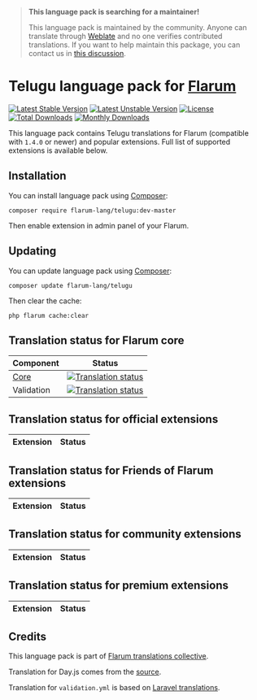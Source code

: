 > **This language pack is searching for a maintainer!**
>
> This language pack is maintained by the community. Anyone can translate through [Weblate](https://weblate.rob006.net/languages/te/flarum/) and no one verifies contributed translations. If you want to help maintain this package, you can contact us in [this discussion](https://discuss.flarum.org/d/27519-the-flarum-language-project).


# Telugu language pack for [Flarum](https://flarum.org/)

[![Latest Stable Version](https://img.shields.io/packagist/v/flarum-lang/telugu?color=success&label=stable)](https://packagist.org/packages/flarum-lang/telugu) 
[![Latest Unstable Version](https://img.shields.io/packagist/v/flarum-lang/telugu?include_prereleases&label=unstable)](https://packagist.org/packages/flarum-lang/telugu) 
[![License](https://img.shields.io/packagist/l/flarum-lang/telugu)](https://packagist.org/packages/flarum-lang/telugu) 
[![Total Downloads](https://img.shields.io/packagist/dt/flarum-lang/telugu)](https://packagist.org/packages/flarum-lang/telugu/stats) 
[![Monthly Downloads](https://img.shields.io/packagist/dm/flarum-lang/telugu)](https://packagist.org/packages/flarum-lang/telugu/stats) 

This language pack contains Telugu translations for Flarum (compatible with `1.4.0` or newer) and popular extensions. Full list of supported extensions is available below.


## Installation

You can install language pack using [Composer](https://getcomposer.org/):

```console
composer require flarum-lang/telugu:dev-master
```

Then enable extension in admin panel of your Flarum.


## Updating

You can update language pack using [Composer](https://getcomposer.org/):

```console
composer update flarum-lang/telugu
```

Then clear the cache:

```console
php flarum cache:clear
```


## Translation status for Flarum core

| Component | Status |
| --- | --- |
| [Core](https://github.com/flarum/flarum-core) | [![Translation status](https://weblate.rob006.net/widgets/flarum/te/core/svg-badge.svg)](https://weblate.rob006.net/projects/flarum/core/te/) |
| Validation | [![Translation status](https://weblate.rob006.net/widgets/flarum/te/validation/svg-badge.svg)](https://weblate.rob006.net/projects/flarum/validation/te/) |


## Translation status for official extensions

<!-- flarum-extensions-list-start -->

| Extension | Status |
| --- | --- |

<!-- flarum-extensions-list-stop -->


## Translation status for Friends of Flarum extensions

<!-- fof-extensions-list-start -->

| Extension | Status |
| --- | --- |

<!-- fof-extensions-list-stop -->


## Translation status for community extensions

<!-- various-extensions-list-start -->

| Extension | Status |
| --- | --- |

<!-- various-extensions-list-stop -->


## Translation status for premium extensions

<!-- premium-extensions-list-start -->

| Extension | Status |
| --- | --- |

<!-- premium-extensions-list-stop -->


## Credits

This language pack is part of [Flarum translations collective](https://github.com/rob006-software/flarum-translations).

Translation for Day.js comes from the [source](https://github.com/iamkun/dayjs/blob/v1.10.4/src/locale/te.js).

Translation for `validation.yml` is based on [Laravel translations](https://github.com/Laravel-Lang/lang/blob/8.1.3/src/te/validation.php).
